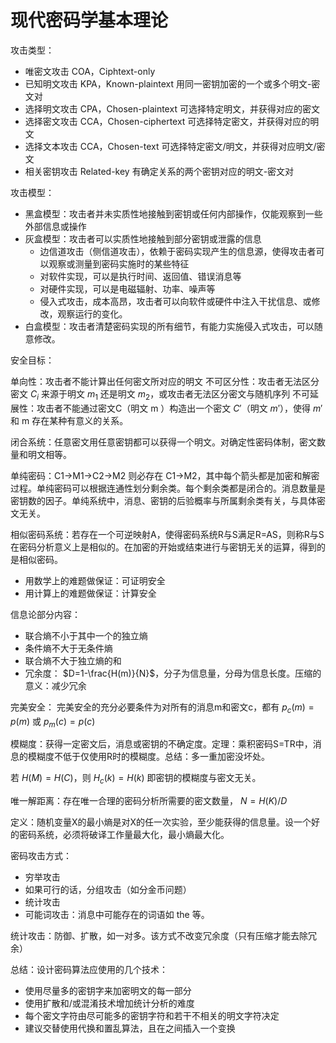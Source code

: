 # 现代密码学基本理论

攻击类型：

- 唯密文攻击
  COA，Ciphtext-only
- 已知明文攻击
  KPA，Known-plaintext
  用同一密钥加密的一个或多个明文\-密文对
- 选择明文攻击
  CPA，Chosen-plaintext
  可选择特定明文，并获得对应的密文
- 选择密文攻击
  CCA，Chosen-ciphertext
  可选择特定密文，并获得对应的明文
- 选择文本攻击
  CCA，Chosen-text
  可选择特定密文/明文，并获得对应明文/密文
- 相关密钥攻击
  Related-key
  有确定关系的两个密钥对应的明文-密文对

攻击模型：

- 黑盒模型：攻击者并未实质性地接触到密钥或任何内部操作，仅能观察到一些外部信息或操作
- 灰盒模型：攻击者可以实质性地接触到部分密钥或泄露的信息
  - 边信道攻击（侧信道攻击），依赖于密码实现产生的信息源，使得攻击者可以观察或测量到密码实施时的某些特征
  - 对软件实现，可以是执行时间、返回值、错误消息等
  - 对硬件实现，可以是电磁辐射、功率、噪声等
  - 侵入式攻击，成本高昂，攻击者可以向软件或硬件中注入干扰信息、或修改，观察运行的变化。
- 白盒模型：攻击者清楚密码实现的所有细节，有能力实施侵入式攻击，可以随意修改。

安全目标：

单向性：攻击者不能计算出任何密文所对应的明文
不可区分性：攻击者无法区分密文 $C_i$ 来源于明文 $m_1$ 还是明文 $m_2$，或攻击者无法区分密文与随机序列
不可延展性：攻击者不能通过密文C（明文 m ）构造出一个密文 $C'$（明文 $m'$），使得 $m'$ 和 m 存在某种有意义的关系。

闭合系统：任意密文用任意密钥都可以获得一个明文。对确定性密码体制，密文数量和明文相等。

单纯密码：C1->M1->C2->M2 则必存在 C1->M2，其中每个箭头都是加密和解密过程。单纯密码可以根据连通性划分剩余类。每个剩余类都是闭合的。消息数量是密钥数的因子。单纯系统中，消息、密钥的后验概率与所属剩余类有关，与具体密文无关。

相似密码系统：若存在一个可逆映射A，使得密码系统R与S满足R=AS，则称R与S在密码分析意义上是相似的。在加密的开始或结束进行与密钥无关的运算，得到的是相似密码。

- 用数学上的难题做保证：可证明安全
- 用计算上的难题做保证：计算安全

信息论部分内容：

- 联合熵不小于其中一个的独立熵
- 条件熵不大于无条件熵
- 联合熵不大于独立熵的和
- 冗余度： $D=1-\frac{H(m)}{N}$，分子为信息量，分母为信息长度。压缩的意义：减少冗余

完美安全： 完美安全的充分必要条件为对所有的消息m和密文c，都有 $p_c(m)=p(m)$ 或 $p_m(c)=p(c)$

模糊度：获得一定密文后，消息或密钥的不确定度。定理：乘积密码S=TR中，消息的模糊度不低于仅使用R时的模糊度。总结：多一重加密没坏处。

若 $H(M)=H(C)$，则 $H_c(k)=H(k)$ 即密钥的模糊度与密文无关。

唯一解距离：存在唯一合理的密码分析所需要的密文数量， $N=H(K)/D$

定义：随机变量X的最小熵是对X的任一次实验，至少能获得的信息量。设一个好的密码系统，必须将破译工作量最大化，最小熵最大化。

密码攻击方式：

- 穷举攻击
- 如果可行的话，分组攻击（如分金币问题）
- 统计攻击
- 可能词攻击：消息中可能存在的词语如 the 等。

统计攻击：防御、扩散，如一对多。该方式不改变冗余度（只有压缩才能去除冗余）

总结：设计密码算法应使用的几个技术：

- 使用尽量多的密钥字来加密明文的每一部分
- 使用扩散和/或混淆技术增加统计分析的难度
- 每个密文字符由尽可能多的密钥字符和若干不相关的明文字符决定
- 建议交替使用代换和置乱算法，且在之间插入一个变换
